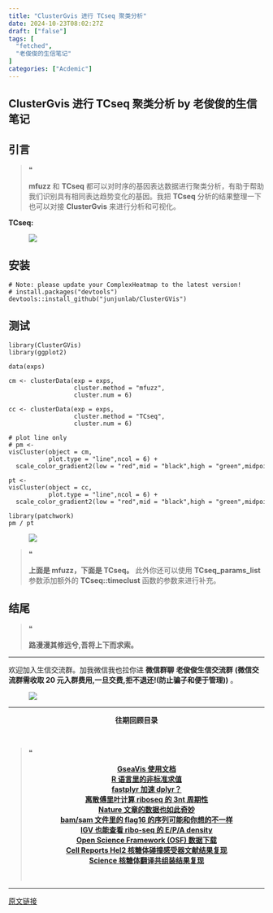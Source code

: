 ```yaml
---
title: "ClusterGvis 进行 TCseq 聚类分析"
date: 2024-10-23T08:02:27Z
draft: ["false"]
tags: [
  "fetched",
  "老俊俊的生信笔记"
]
categories: ["Acdemic"]
---
```

ClusterGvis 进行 TCseq 聚类分析 by 老俊俊的生信笔记
------
<div><section data-tool="mdnice编辑器" data-website="https://www.mdnice.com" data-mpa-powered-by="yiban.io"><section><mp-common-profile data-pluginname="mpprofile" data-id="MzkyMTI1MTYxNA==" data-headimg="http://mmbiz.qpic.cn/sz_mmbiz_png/G5jjcE4usezgsqIGqjITSMggCTSoViaYeoKe2xoZr1IIvNJoztibQxibYHLDDoiabwAc6Ggws3Tvdo8EPss2nLgaVQ/0?wx_fmt=png" data-nickname="老俊俊的生信笔记" data-alias="JunJunLab" data-signature="老俊俊的生信技能和知识分享,我不是巨人,但你可以站在我的肩膀上更进一步!" data-from="0" data-is_biz_ban="0"></mp-common-profile></section></section><section><mp-common-clmusic data-pluginname="insertaudio" type="1" music_name="%E9%83%AD%E6%BA%90%E6%BD%AE" albumurl="http://wx.y.gtimg.cn/music/photo_new/T002R500x500M000002Vjc8v1RUTNc_2.jpg" singer="宋冬野" duration="445000" username="v2_060000231003b20faec8c7e08111c3d0ca02ef31b077632cbe90650bc8e4f81b900ce1f23d91@finder" music_source="1" is_vip="0" listenid="78221539256724256"></mp-common-clmusic></section><section data-tool="mdnice编辑器" data-website="https://www.mdnice.com"><h2 data-tool="mdnice编辑器"><span></span><span>引言</span><span></span></h2><blockquote data-tool="mdnice编辑器"><span>❝</span><p><strong>mfuzz</strong> 和 <strong>TCseq</strong> 都可以对时序的基因表达数据进行聚类分析，有助于帮助我们识别具有相同表达趋势变化的基因。我把 <strong>TCseq</strong> 分析的结果整理一下也可以对接 <strong>ClusterGvis</strong> 来进行分析和可视化。</p></blockquote><p data-tool="mdnice编辑器"><strong>TCseq:</strong></p><figure data-tool="mdnice编辑器"><img data-imgfileid="100031701" data-ratio="0.5529801324503312" data-src="https://mmbiz.qpic.cn/sz_mmbiz_png/G5jjcE4usexl2TvD5X9MRkNiaZcuXWxFpbVr4Hfo1PqfSHIkFxjInPdeUibRCibI3mHmXsAib0lQTYgpxs4dIwQFDw/640?wx_fmt=png&amp;from=appmsg" data-type="png" data-w="906" src="https://mmbiz.qpic.cn/sz_mmbiz_png/G5jjcE4usexl2TvD5X9MRkNiaZcuXWxFpbVr4Hfo1PqfSHIkFxjInPdeUibRCibI3mHmXsAib0lQTYgpxs4dIwQFDw/640?wx_fmt=png&amp;from=appmsg"></figure><h2 data-tool="mdnice编辑器"><span></span><span>安装</span><span></span></h2><pre data-tool="mdnice编辑器"><span></span><code><span># Note: please update your ComplexHeatmap to the latest version!</span><br><span># install.packages("devtools")</span><br>devtools::install_github(<span>"junjunlab/ClusterGVis"</span>)<br></code></pre><h2 data-tool="mdnice编辑器"><span></span><span>测试</span><span></span></h2><pre data-tool="mdnice编辑器"><span></span><code>library(ClusterGVis)<br>library(ggplot2)<br><br>data(exps)<br><br>cm &lt;- clusterData(exp = exps,<br>                  cluster.method = <span>"mfuzz"</span>,<br>                  cluster.num = 6)<br><br>cc &lt;- clusterData(exp = exps,<br>                  cluster.method = <span>"TCseq"</span>,<br>                  cluster.num = 6)<br><br><span># plot line only</span><br><span># pm &lt;-</span><br>visCluster(object = cm,<br>           plot.type = <span>"line"</span>,ncol = 6) +<br>  scale_color_gradient2(low = <span>"red"</span>,mid = <span>"black"</span>,high = <span>"green"</span>,midpoint = 0.5)<br><br>pt &lt;-<br>visCluster(object = cc,<br>           plot.type = <span>"line"</span>,ncol = 6) +<br>  scale_color_gradient2(low = <span>"red"</span>,mid = <span>"black"</span>,high = <span>"green"</span>,midpoint = 0.5)<br><br>library(patchwork)<br>pm / pt<br></code></pre><figure data-tool="mdnice编辑器"><img data-imgfileid="100031702" data-ratio="0.38146551724137934" data-src="https://mmbiz.qpic.cn/sz_mmbiz_png/G5jjcE4usexl2TvD5X9MRkNiaZcuXWxFpXGYKcGMcIsGCHESzrib6FuBbD7fdURe2icz4UsXwPoSDAUibbCia58HZPA/640?wx_fmt=png&amp;from=appmsg" data-type="png" data-w="1392" src="https://mmbiz.qpic.cn/sz_mmbiz_png/G5jjcE4usexl2TvD5X9MRkNiaZcuXWxFpXGYKcGMcIsGCHESzrib6FuBbD7fdURe2icz4UsXwPoSDAUibbCia58HZPA/640?wx_fmt=png&amp;from=appmsg"></figure><blockquote data-tool="mdnice编辑器"><span>❝</span><p><strong>上面是 mfuzz，下面是 TCseq。</strong> 此外你还可以使用 <strong>TCseq_params_list</strong> 参数添加额外的 <strong>TCseq::timeclust</strong> 函数的参数来进行补充。</p></blockquote><h2 data-tool="mdnice编辑器"><span></span><span>结尾</span><span></span></h2><blockquote data-tool="mdnice编辑器"><span>❝</span><p><strong>路漫漫其修远兮,吾将上下而求索。</strong></p></blockquote><hr data-tool="mdnice编辑器"><p data-tool="mdnice编辑器">欢迎加入生信交流群。加我微信我也拉你进 <strong>微信群聊</strong> <strong>老俊俊生信交流群</strong> <strong>(微信交流群需收取 20 元入群费用,一旦交费,拒不退还!(防止骗子和便于管理))</strong> 。</p><figure data-tool="mdnice编辑器"><img data-imgfileid="100031700" data-ratio="0.6083707025411061" data-src="https://mmbiz.qpic.cn/sz_mmbiz_png/G5jjcE4usexl2TvD5X9MRkNiaZcuXWxFp9uvnIPO1Nh5mWecBkwDB1ib8fjZwKkfFZ3q7icaKQG93FeF8WcEmt0rQ/640?wx_fmt=png&amp;from=appmsg" data-type="png" data-w="669" src="https://mmbiz.qpic.cn/sz_mmbiz_png/G5jjcE4usexl2TvD5X9MRkNiaZcuXWxFp9uvnIPO1Nh5mWecBkwDB1ib8fjZwKkfFZ3q7icaKQG93FeF8WcEmt0rQ/640?wx_fmt=png&amp;from=appmsg"></figure><hr data-tool="mdnice编辑器"><p data-tool="mdnice编辑器"><strong></strong></p><center data-tool="mdnice编辑器"><strong> 往期回顾目录 </strong></center><p data-tool="mdnice编辑器"><br></p><blockquote data-tool="mdnice编辑器"><span>❝</span><p><strong></strong></p><center><strong><a href="https://mp.weixin.qq.com/s?__biz=MzkyMTI1MTYxNA==&amp;mid=2247515345&amp;idx=1&amp;sn=a57b858a3b02af88baf27bc990c8540d&amp;chksm=c18486a0f6f30fb627fa948b07e5b59348fa16eb9e9f9bff3f0895a61ab7c2fdbaa8f9a23d76&amp;token=2130598365&amp;lang=zh_CN&amp;scene=21#wechat_redirect" data-linktype="2">GseaVis 使用文档</a></strong></center><strong><center><a href="https://mp.weixin.qq.com/s?__biz=MzkyMTI1MTYxNA==&amp;mid=2247515329&amp;idx=1&amp;sn=48aef9779d113c6c0bbdb5848de285f7&amp;chksm=c18486b0f6f30fa6fd5437d175f8fa42e4c811f23c9f982572237305d57c6d490088381ec4a5&amp;token=1520616408&amp;lang=zh_CN&amp;scene=21#wechat_redirect" data-linktype="2">R 语言里的非标准求值</a></center></strong><strong><center><a href="https://mp.weixin.qq.com/s?__biz=MzkyMTI1MTYxNA==&amp;mid=2247515312&amp;idx=1&amp;sn=82b8aa5ca4f9e0621d3afb20a7dbaf69&amp;chksm=c18486c1f6f30fd70062ee76e62a9ae724cb9ad4aa5ac255cdf932b691abd71d1433f2c7108f&amp;token=1460764668&amp;lang=zh_CN&amp;scene=21#wechat_redirect" data-linktype="2">fastplyr 加速 dplyr？</a></center></strong><strong><center><a href="https://mp.weixin.qq.com/s?__biz=MzkyMTI1MTYxNA==&amp;mid=2247515280&amp;idx=1&amp;sn=defc9a1c16991378192d39cd07f8ab2b&amp;chksm=c18486e1f6f30ff714bb06fc51b6ac30640f4e8fc12e33675e23e11321501ddd0338c15e8f73&amp;token=289129565&amp;lang=zh_CN&amp;scene=21#wechat_redirect" data-linktype="2">离散傅里叶计算 riboseq 的 3nt 周期性</a></center></strong><strong><center><a href="https://mp.weixin.qq.com/s?__biz=MzkyMTI1MTYxNA==&amp;mid=2247515259&amp;idx=1&amp;sn=b19dca820116f79399ce38141c6bd9e5&amp;chksm=c184860af6f30f1caac47d51f32d5bd8507e8b38ddafb7faff22aed751f63f5fdcbd8ea4163c&amp;token=1715275324&amp;lang=zh_CN&amp;scene=21#wechat_redirect" data-linktype="2">Nature 文章的数据也如此奇妙</a></center></strong><strong><center><a href="https://mp.weixin.qq.com/s?__biz=MzkyMTI1MTYxNA==&amp;mid=2247515217&amp;idx=1&amp;sn=0f6aa07f021f19dd8c29bc182b1c4973&amp;chksm=c1848620f6f30f362a55caa9aa1b1fba6e24f871545c78927ef5f6c73f99debd8164b7c8644c&amp;token=1715275324&amp;lang=zh_CN&amp;scene=21#wechat_redirect" data-linktype="2">bam/sam 文件里的 flag16 的序列可能和你想的不一样</a></center></strong><strong><center><a href="https://mp.weixin.qq.com/s?__biz=MzkyMTI1MTYxNA==&amp;mid=2247515196&amp;idx=1&amp;sn=827ad75ace9c9f9d71e89ca35ea37035&amp;chksm=c184864df6f30f5b1456a60f32b1d9884daa6a0060dd8596c3283e69af8d600778e8d92ac1c9&amp;token=2067075838&amp;lang=zh_CN&amp;scene=21#wechat_redirect" data-linktype="2">IGV 也能查看 ribo-seq 的 E/P/A density</a></center></strong><strong><center><a href="https://mp.weixin.qq.com/s?__biz=MzkyMTI1MTYxNA==&amp;mid=2247515167&amp;idx=1&amp;sn=bd4107378e08a3ce1d2a122a74c5ec1c&amp;chksm=c184866ef6f30f78ed84a51bad9ff1cf34f64387fdeffbfc79ff896b26fb355aa49c22c77987&amp;token=2067075838&amp;lang=zh_CN&amp;scene=21#wechat_redirect" data-linktype="2">Open Science Framework (OSF) 数据下载</a></center></strong><strong><center><a href="https://mp.weixin.qq.com/s?__biz=MzkyMTI1MTYxNA==&amp;mid=2247515150&amp;idx=1&amp;sn=c6c94a60dca571df58cedf8d0c76e38e&amp;chksm=c184867ff6f30f69f2160c92443c53c3d5dc855b8da2411741047d8bdc2310544ea853830b6d&amp;token=717997874&amp;lang=zh_CN&amp;scene=21#wechat_redirect" data-linktype="2">Cell Reports Hel2 核糖体碰撞感受器文献结果复现</a></center></strong><strong><center><a href="https://mp.weixin.qq.com/s?__biz=MzkyMTI1MTYxNA==&amp;mid=2247515060&amp;idx=1&amp;sn=49d17b3c06bbdeadba0df3eaefd54dd0&amp;chksm=c18481c5f6f308d3d2688b75b742fc2043cd3da0a7c6e1e99560d157a6bae39d89209d098882&amp;token=740560987&amp;lang=zh_CN&amp;scene=21#wechat_redirect" data-linktype="2">Science 核糖体翻译共组装结果复现</a></center></strong><p><br></p></blockquote></section><p><mp-style-type data-value="3"></mp-style-type></p></div>  
<hr>
<a href="https://mp.weixin.qq.com/s/uNZFd7Z2OlIJcDefxDlHWw",target="_blank" rel="noopener noreferrer">原文链接</a>
